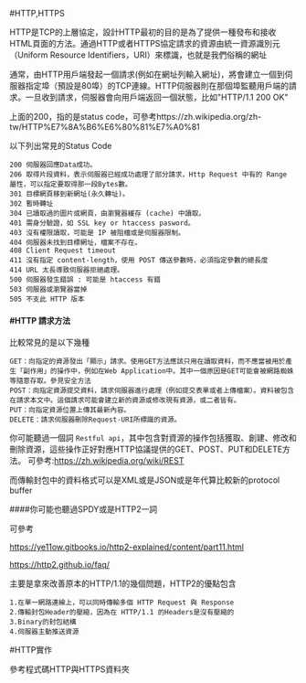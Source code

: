 #HTTP,HTTPS

HTTP是TCP的上層協定，設計HTTP最初的目的是為了提供一種發布和接收HTML頁面的方法。通過HTTP或者HTTPS協定請求的資源由統一資源識別元（Uniform Resource Identifiers，URI）來標識，也就是我們俗稱的網址

通常，由HTTP用戶端發起一個請求(例如在網址列輸入網址)，將會建立一個到伺服器指定埠（預設是80埠）的TCP連線。HTTP伺服器則在那個埠監聽用戶端的請求。一旦收到請求，伺服器會向用戶端返回一個狀態，比如"HTTP/1.1 200 OK"

上面的200，指的是status code，可參考https://zh.wikipedia.org/zh-tw/HTTP%E7%8A%B6%E6%80%81%E7%A0%81

以下列出常見的Status Code

```
200 伺服器回應Data成功。
206 取得片段資料，表示伺服器已經成功處理了部分請求，Http Request 中有的 Range 屬性，可以指定要取得那一段Bytes數。
301 目標網頁移到新網址(永久轉址)。
302 暫時轉址
304 已讀取過的圖片或網頁，由瀏覽器緩存 (cache) 中讀取。
401 需身分驗證，如 SSL key or htaccess pasword。
403 沒有權限讀取，可能是 IP 被阻檔或是伺服器限制。
404 伺服器未找到目標網址，檔案不存在。
408 Client Request timeout
411 沒有指定 content-length，使用 POST 傳送參數時，必須指定參數的總長度
414 URL 太長導致伺服器拒絕處理。
500 伺服器發生錯誤 : 可能是 htaccess 有錯
503 伺服器或瀏覽器當掉
505 不支此 HTTP 版本
```

#### #HTTP 請求方法
比較常見的是以下幾種

```
GET：向指定的資源發出「顯示」請求。使用GET方法應該只用在讀取資料，而不應當被用於產生「副作用」的操作中，例如在Web Application中。其中一個原因是GET可能會被網路蜘蛛等隨意存取。參見安全方法
POST：向指定資源提交資料，請求伺服器進行處理（例如提交表單或者上傳檔案）。資料被包含在請求本文中。這個請求可能會建立新的資源或修改現有資源，或二者皆有。
PUT：向指定資源位置上傳其最新內容。
DELETE：請求伺服器刪除Request-URI所標識的資源。
```
你可能聽過一個詞 `Restful api`，其中包含對資源的操作包括獲取、創建、修改和刪除資源，這些操作正好對應HTTP協議提供的GET、POST、PUT和DELETE方法。
可參考:https://zh.wikipedia.org/wiki/REST

而傳輸封包中的資料格式可以是XML或是JSON或是年代算比較新的protocol buffer

####你可能也聽過SPDY或是HTTP2一詞

可參考

https://ye11ow.gitbooks.io/http2-explained/content/part11.html

https://http2.github.io/faq/

主要是拿來改善原本的HTTP/1.1的幾個問題，HTTP2的優點包含

```
1.在單一網路連線上，可以同時傳輸多個 HTTP Request 與 Response
2.傳輸封包Header的壓縮，因為在 HTTP/1.1 的Headers是沒有壓縮的
3.Binary的封包結構
4.伺服器主動推送資源
```

#HTTP實作

參考程式碼HTTP與HTTPS資料夾